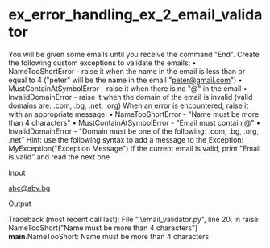 # ex_error_handling_ex_2_email_validator
You will be given some emails until you receive the command "End". Create the following custom exceptions to validate the emails:
•	NameTooShortError - raise it when the name in the email is less than or equal to 4 ("peter" will be the name in the email "peter@gmail.com")
•	MustContainAtSymbolError - raise it when there is no "@" in the email
•	InvalidDomainError - raise it when the domain of the email is invalid (valid domains are: .com, .bg, .net, .org)
When an error is encountered, raise it with an appropriate message:
•	NameTooShortError - "Name must be more than 4 characters"
•	MustContainAtSymbolError - "Email must contain @"
•	InvalidDomainError - "Domain must be one of the following: .com, .bg, .org, .net"
Hint: use the following syntax to add a message to the Exception: MyException("Exception Message")
If the current email is valid, print "Email is valid" and read the next one


Input

abc@abv.bg

Output

Traceback (most recent call last):
  File ".\email_validator.py", line 20, in <module>
    raise NameTooShort("Name must be more than 4 characters")
__main__.NameTooShort: Name must be more than 4 characters
